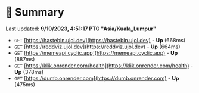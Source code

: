 # 📖 Summary
Last updated: **9/10/2023, 4:51:17 PTG "Asia/Kuala_Lumpur"**

- `GET` [https://hastebin.ujol.dev](https://hastebin.ujol.dev) - **Up** (668ms)
- `GET` [https://reddviz.ujol.dev](https://reddviz.ujol.dev) - **Up** (664ms)
- `GET` [https://memeapi.cyclic.app](https://memeapi.cyclic.app) - **Up** (887ms)
- `GET` [https://klik.onrender.com/health](https://klik.onrender.com/health) - **Up** (378ms)
- `GET` [https://dumb.onrender.com](https://dumb.onrender.com) - **Up** (475ms)
